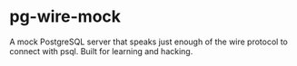 # pg-wire-mock
A mock PostgreSQL server that speaks just enough of the wire protocol to connect with psql. Built for learning and hacking.
